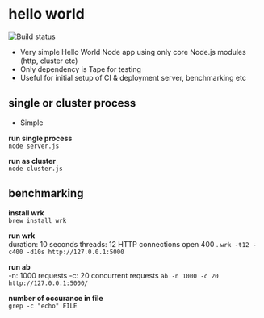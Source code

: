# hello world

![Build status](http://jenkins.bcooling.com.au/job/node-hello-world/badge/icon)

- Very simple Hello World Node app using only core Node.js modules (http, cluster etc)
- Only dependency is Tape for testing
- Useful for initial setup of CI & deployment server, benchmarking etc


## single or cluster process

- Simple

**run single process**  
`node server.js`

**run as cluster**  
`node cluster.js`


## benchmarking

**install wrk**  
`brew install wrk`

**run wrk**  
duration: 10 seconds
threads: 12
HTTP connections open 400 .
`wrk -t12 -c400 -d10s http://127.0.0.1:5000`

**run ab**  
-n: 1000 requests
-c: 20 concurrent requests
`ab -n 1000 -c 20 http://127.0.0.1:5000/`


**number of occurance in file**  
`grep -c "echo" FILE`

